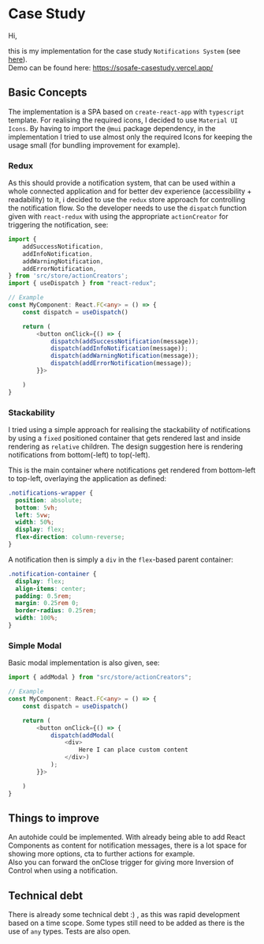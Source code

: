 # Case Study

Hi,

this is my implementation for the case study `Notifications System` (see [here](./public/assets/case-study.pdf)).  
Demo can be found here: https://sosafe-casestudy.vercel.app/

## Basic Concepts

The implementation is a SPA based on `create-react-app` with `typescript` template. For realising the required icons, I decided to use `Material UI Icons`. By having to import the `@mui` package dependency, in the implementation I tried to use almost only the required Icons for keeping the usage small (for bundling improvement for example).

### Redux

As this should provide a notification system, that can be used within a whole connected application and for better dev experience (accessibility + readability) to it, i decided to use the `redux` store approach for controlling the notification flow. So the developer needs to use the `dispatch` function given with `react-redux` with using the appropriate `actionCreator` for triggering the notification, see:

```ts
import {
    addSuccessNotification,
    addInfoNotification,
    addWarningNotification,
    addErrorNotification,
} from 'src/store/actionCreators';
import { useDispatch } from "react-redux";

// Example
const MyComponent: React.FC<any> = () => {
    const dispatch = useDispatch()

    return (
        <button onClick={() => {
            dispatch(addSuccessNotification(message));
            dispatch(addInfoNotification(message));
            dispatch(addWarningNotification(message));
            dispatch(addErrorNotification(message));
        }}>

    )
}
```

### Stackability

I tried using a simple approach for realising the stackability of notifications by using a `fixed` positioned container that gets rendered last and inside rendering as `relative` children. The design suggestion here is rendering notifications from bottom(-left) to top(-left).

This is the main container where notifications get rendered from bottom-left to top-left, overlaying the application as defined:

```css
.notifications-wrapper {
  position: absolute;
  bottom: 5vh;
  left: 5vw;
  width: 50%;
  display: flex;
  flex-direction: column-reverse;
}
```

A notification then is simply a `div` in the `flex`-based parent container:

```css
.notification-container {
  display: flex;
  align-items: center;
  padding: 0.5rem;
  margin: 0.25rem 0;
  border-radius: 0.25rem;
  width: 100%;
}
```

### Simple Modal

Basic modal implementation is also given, see:

```ts
import { addModal } from "src/store/actionCreators";

// Example
const MyComponent: React.FC<any> = () => {
    const dispatch = useDispatch()

    return (
        <button onClick={() => {
            dispatch(addModal(
                <div>
                    Here I can place custom content
                </div>)
            );
        }}>

    )
}
```

## Things to improve

An autohide could be implemented. With already being able to add React Components as content for notification messages, there is a lot space for showing more options, cta to further actions for example.  
Also you can forward the onClose trigger for giving more Inversion of Control when using a notification.

## Technical debt

There is already some technical debt :) , as this was rapid development based on a time scope. Some types still need to be added as there is the use of `any` types. Tests are also open.
